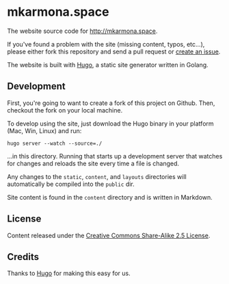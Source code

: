 # mkarmona.space

The website source code for <http://mkarmona.space>.

If you've found a problem with the site (missing content, typos, etc...), please either fork this repository and send a pull request or [create an issue](/mkarmona/mkarmona.github.io-src/issues).

The website is built with [Hugo](http://hugo.spf13.com), a static site generator written in Golang.


## Development

First, you're going to want to create a fork of this project on Github. Then, checkout the fork on your local machine. 

To develop using the site, just download the Hugo binary in your platform (Mac, Win, Linux) and run:

    hugo server --watch --source=./

...in this directory. Running that starts up a development server that watches for changes and reloads the site every time a file is changed.

Any changes to the `static`, `content`, and `layouts` directories will automatically be compiled into the `public` dir. 

Site content is found in the `content` directory and is written in Markdown.


## License

Content released under the [Creative Commons Share-Alike 2.5 License](http://creativecommons.org/licenses/by-sa/2.5/).


## Credits

Thanks to [Hugo](http://hugo.spf13.com) for making this easy for us.
